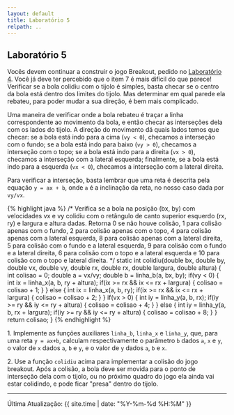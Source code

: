 ```yaml
---
layout: default
title: Laboratório 5
relpath: ..
---
```


## Laboratório 5

Vocês devem continuar a construir o jogo Breakout, 
pedido no [Laboratório 4](lab4.html). Você já deve ter percebido que o item
7 é mais difícil do que parece! Verificar se a bola colidiu com o tijolo é simples,
basta checar se o centro da bola está dentro dos limites do tijolo. Mas
determinar em qual parede ela rebateu, para poder mudar a sua direção, é
bem mais complicado.

Uma maneira de verificar onde a bola rebateu é traçar a linha correspondente
ao movimento da bola, e então checar as interseções dela com os lados do tijolo.
A direção do movimento dá quais lados temos que checar: se a bola está indo para
a cima (`vy < 0`), checamos a interseção com o fundo; se a bola está indo para
baixo (`vy > 0`), checamos a interseção com o topo; se a bola está indo para a
direita (`vx > 0`), checamos a interseção com a lateral esquerda; finalmente,
se a bola está indo para a esquerda (`vx < 0`), checamos a interseção com a
lateral direita.

Para verificar a interseção, basta lembrar que uma reta é descrita pela
equação `y = ax + b`, onde `a` é a inclinação da reta, no nosso caso dada
por `vy/vx`.

{% highlight java %}
/* Verifica se a bola na posição (bx, by) com velocidades vx e vy
colidiu com o retângulo de canto superior esquerdo (rx, ry) e largura
e altura dadas. Retorna 0 se não houve colisão, 1 para colisão apenas com
o fundo, 2 para colisão apenas com o topo, 4 para colisão apenas com a lateral
esquerda, 8 para colisão apenas com a lateral direita, 5 para colisão com
o fundo e a lateral esquerda, 9 para colisão com o fundo e a lateral
direita, 6 para colisão com o topo e a lateral esquerda e 10 para
colisão com o topo e lateral direita. */
static int colidiu(double bx, double by, double vx, double vy,
                   double rx, double rx, double largura, double altura) {
    int colisao = 0;
    double a = vx/vy;
    double b = linha_b(a, bx, by);
    if(vy < 0) {
        int ix = linha_x(a, b, ry + altura);
        if(ix >= rx && ix <= rx + largura) {
            colisao = colisao + 1;
        }
    } else {
        int ix = linha_x(a, b, ry);
        if(ix >= rx && ix <= rx + largura) {
            colisao = colisao + 2;
        }
    }
    if(vx > 0) {
        int iy = linha_y(a, b, rx);
        if(iy >= ry && iy <= ry + altura) {
            colisao = colisao + 4;
        }
    } else {
        int iy = linha_y(a, b, rx + largura);
        if(iy >= ry && iy <= ry + altura) {
            colisao = colisao + 8;
        }
    }
    return colisao;
}
{% endhighlight %}

1\. Implemente as funções auxiliares `linha_b`, `linha_x` e
`linha_y`, que, para uma reta `y = ax+b`, calculam respectivamente
o parâmetro `b` dados `a`, `x` e `y`, o valor de `x` dados
`a`, `b` e `y`, e o valor de `y` dados `a`, `b` e `x`.

2\. Use a função `colidiu` acima para implementar a colisão do jogo
breakout. Após a colisão, a bola deve ser movida para o ponto de
interseção dela com o tijolo, ou no próximo quadro do jogo ela ainda
vai estar colidindo, e pode ficar "presa" dentro do tijolo.

* * * * *

Última Atualização: {{ site.time | date: "%Y-%m-%d %H:%M" }}

